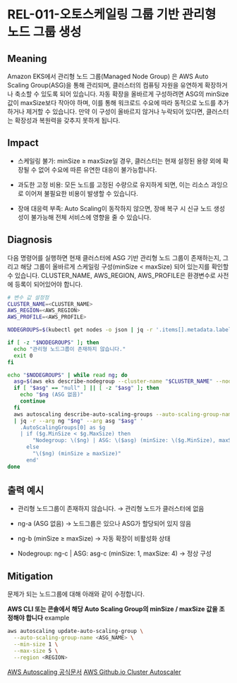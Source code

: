 # REL-011-오토스케일링 그룹 기반 관리형 노드 그룹 생성

## Meaning
Amazon EKS에서 관리형 노드 그룹(Managed Node Group) 은 AWS Auto Scaling Group(ASG)을 통해 관리되며, 클러스터의 컴퓨팅 자원을 유연하게 확장하거나 축소할 수 있도록 되어 있습니다.
자동 확장을 올바르게 구성하려면 ASG의 minSize 값이 maxSize보다 작아야 하며, 이를 통해 워크로드 수요에 따라 동적으로 노드를 추가하거나 제거할 수 있습니다.
만약 이 구성이 올바르지 않거나 누락되어 있다면, 클러스터는 확장성과 복원력을 갖추지 못하게 됩니다.


## Impact
- 스케일링 불가: minSize ≥ maxSize일 경우, 클러스터는 현재 설정된 용량 외에 확장될 수 없어 수요에 따른 유연한 대응이 불가능합니다.

- 과도한 고정 비용: 모든 노드를 고정된 수량으로 유지하게 되면, 이는 리소스 과잉으로 이어져 불필요한 비용이 발생할 수 있습니다.

- 장애 대응력 부족: Auto Scaling이 동작하지 않으면, 장애 복구 시 신규 노드 생성성이 불가능해 전체 서비스에 영향을 줄 수 있습니다.

## Diagnosis
다음 명령어를 실행하면 현재 클러스터에 ASG 기반 관리형 노드 그룹이 존재하는지, 그리고 해당 그룹이 올바르게 스케일링 구성(minSize < maxSize) 되어 있는지를 확인할 수 있습니다.
CLUSTER_NAME, AWS_REGION, AWS_PROFILE은 환경변수로 사전에 등록이 되어있어야 합니다.

```bash
# 변수 값 설정정
CLUSTER_NAME=<CLUSTER_NAME>
AWS_REGION=<AWS_REGION>
AWS_PROFILE=<AWS_PROFILE>

NODEGROUPS=$(kubectl get nodes -o json | jq -r '.items[].metadata.labels["eks.amazonaws.com/nodegroup"]' | sort -u | grep -v null)

if [ -z "$NODEGROUPS" ]; then
  echo "관리형 노드그룹이 존재하지 않습니다."
  exit 0
fi

echo "$NODEGROUPS" | while read ng; do
  asg=$(aws eks describe-nodegroup --cluster-name "$CLUSTER_NAME" --nodegroup-name "$ng" --region "$AWS_REGION" --profile "$AWS_PROFILE" | jq -r '.nodegroup.resources.autoScalingGroups[0].name')
  if [ "$asg" == "null" ] || [ -z "$asg" ]; then
    echo "$ng (ASG 없음)"
    continue
  fi
  aws autoscaling describe-auto-scaling-groups --auto-scaling-group-names "$asg" --region "$AWS_REGION" --profile "$AWS_PROFILE" \
  | jq -r --arg ng "$ng" --arg asg "$asg" '
    .AutoScalingGroups[0] as $g
    | if ($g.MinSize < $g.MaxSize) then
        "Nodegroup: \($ng) | ASG: \($asg) (minSize: \($g.MinSize), maxSize: \($g.MaxSize))"
      else
        "\($ng) (minSize ≥ maxSize)"
      end'
done
```
## 출력 예시
- 관리형 노드그룹이 존재하지 않습니다. → 관리형 노드가 클러스터에 없음

- ng-a (ASG 없음) → 노드그룹은 있으나 ASG가 할당되어 있지 않음

- ng-b (minSize ≥ maxSize) → 자동 확장이 비활성화 상태

- Nodegroup: ng-c | ASG: asg-c (minSize: 1, maxSize: 4) → 정상 구성


## Mitigation

문제가 되는 노드그룹에 대해 아래와 같이 수정합니다.

**AWS CLI 또는 콘솔에서 해당 Auto Scaling Group의 minSize / maxSize 값을 조정해야 합니다**
example
```bash
aws autoscaling update-auto-scaling-group \
  --auto-scaling-group-name <ASG_NAME> \
  --min-size 1 \
  --max-size 5 \
  --region <REGION>
```
[AWS Autoscaling 공식문서](https://docs.aws.amazon.com/cli/latest/reference/autoscaling/update-auto-scaling-group.html)
[AWS Github.io Cluster Autoscaler](https://aws.github.io/aws-eks-best-practices/ko/cluster-autoscaling/) 